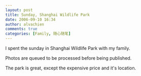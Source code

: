 ```yaml
---
layout: post
title: Sunday, Shanghai Wildlife Park
date: 2006-09-10 16:34
author: alvachien
comments: true
categories: [Family, 随心随笔]
---
```

<div id="bp-C678F199F470A1FB_687-content">

I spent the sunday in Shanghai Wildlife Park with my family.

Photos are queued to be processed before being published.

The park is great, except the expensive price and it's location.

</div>
